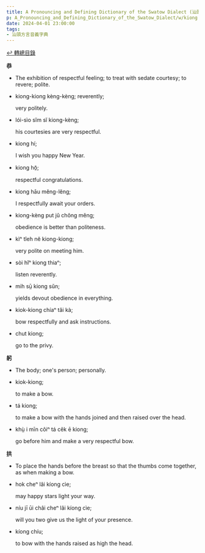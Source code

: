 ```yaml
---
title: A Pronouncing and Defining Dictionary of the Swatow Dialect (汕頭方言音義字典) / kiong
p: A_Pronouncing_and_Defining_Dictionary_of_the_Swatow_Dialect/w/kiong
date: 2024-04-01 23:00:00
tags: 
- 汕頭方言音義字典
---
```


[↩️ 轉總目錄](/A_Pronouncing_and_Defining_Dictionary_of_the_Swatow_Dialect)


**恭**
- The exhibition of respectful feeling; to treat with sedate courtesy; to revere; polite.

- kiong-kiong kèng-kèng; reverently;

  very politely.

- lói-sìo sĭm sĭ kiong-kèng;

  his courtesies are very respectful.

- kiong hí;

  I wish you happy New Year.

- kiong hō̤;

  respectful congratulations.

- kiong hāu mĕng-lĕng;

  I respectfully await your orders.

- kiong-kèng put jû chông mĕng;

  obedience is better than politeness.

- kìⁿ tîeh nĕ kiong-kiong;

  very polite on meeting him.

- sòi hĭⁿ kiong thiaⁿ;

  listen reverently.

- mih sṳ̄ kiong sŭn;

  yields devout obedience in everything.

- kiok-kiong chíaⁿ tăi kà;

  bow respectfully and ask instructions.

- chut kiong;

  go to the privy.

**躬**
- The body; one's person; personally.

- kiok-kiong;

  to make a bow.

- tá kiong;

  to make a bow with the hands joined and then raised over the head.

- khṳ̀ i mīn côiⁿ tá cêk ē kiong;

  go before him and make a very respectful bow.

**拱**
- To place the hands before the breast so that the thumbs come together, as when making a bow.

- hok cheⁿ lâi kíong cìe;

  may happy stars light your way.

- níu jī ūi châi cheⁿ lâi kíong cìe;

  will you two give us the light of your presence.

- kíong chíu;

  to bow with the hands raised as high the head.